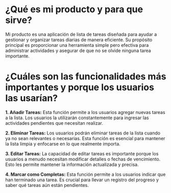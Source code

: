# ¿Qué es mi producto y para que sirve?

Mi producto es una aplicación de lista de tareas diseñada para ayudar a gestionar y organizar tareas diarias de manera eficiente. Su propósito principal es proporcionar una herramienta simple pero efectiva para administrar actividades y asegurar de que no se olvide ninguna tarea importante.

# ¿Cuáles son las funcionalidades más importantes y porque los usuarios las usarían?

**1. Añadir Tareas:** Esta función permite a los usuarios agregar nuevas tareas a la lista. Los usuarios la utilizarán constantemente para ingresar las actividades pendientes que necesitan realizar.

**2. Eliminar Tareas:** Los usuarios podrán eliminar tareas de la lista cuando ya no sean relevantes o necesarias. Esta función es esencial para mantener la lista limpia y enfocarse en lo que realmente importa.

**3. Editar Tareas:** La capacidad de editar tareas es importante porque los usuarios a menudo necesitan modificar detalles o fechas de vencimiento. Esto les permite mantener la información actualizada y precisa.

**4. Marcar como Completas:** Esta función permite a los usuarios indicar que han terminado una tarea. Es crucial para llevar un registro del progreso y saber qué tareas aún están pendientes.